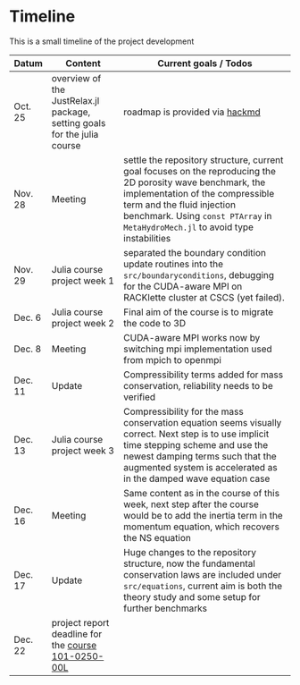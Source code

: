 # Timeline

This is a small timeline of the project development


| Datum | Content | Current goals / Todos |
| -------- | -------- | -------- |
| Oct. 25    | overview of the JustRelax.jl package, setting goals for the julia course | roadmap is provided via [hackmd](https://hackmd.io/@albert-de-montserrat/rkqpTQS4i)  |
| Nov. 28    | Meeting    | settle the repository structure, current goal focuses on the reproducing the 2D porosity wave benchmark, the implementation of the compressible term and the fluid injection benchmark. Using `const PTArray` in `MetaHydroMech.jl` to avoid type instabilities |
| Nov. 29    | Julia course project week 1    | separated the boundary condition update routines into the `src/boundaryconditions`, debugging for the CUDA-aware MPI on RACKlette cluster at CSCS (yet failed). |
| Dec. 6    | Julia course project week 2    | Final aim of the course is to migrate the code to 3D |
| Dec. 8    | Meeting     | CUDA-aware MPI works now by switching mpi implementation used from mpich to openmpi |
| Dec. 11    | Update     | Compressibility terms added for mass conservation, reliability needs to be verified |
| Dec. 13    | Julia course project week 3    | Compressibility for the mass conservation equation seems visually correct. Next step is to use implicit time stepping scheme and use the newest damping terms such that the augmented system is accelerated as in the damped wave equation case |
| Dec. 16    | Meeting     | Same content as in the course of this week, next step after the course would be to add the inertia term in the momentum equation, which recovers the NS equation  |
| Dec. 17    | Update     | Huge changes to the repository structure, now the fundamental conservation laws are included under `src/equations`, current aim is both the theory study and some setup for further benchmarks  |
| Dec. 22    | project report deadline for the [course 101-0250-00L](https://pde-on-gpu.vaw.ethz.ch/final_proj/)   |  |